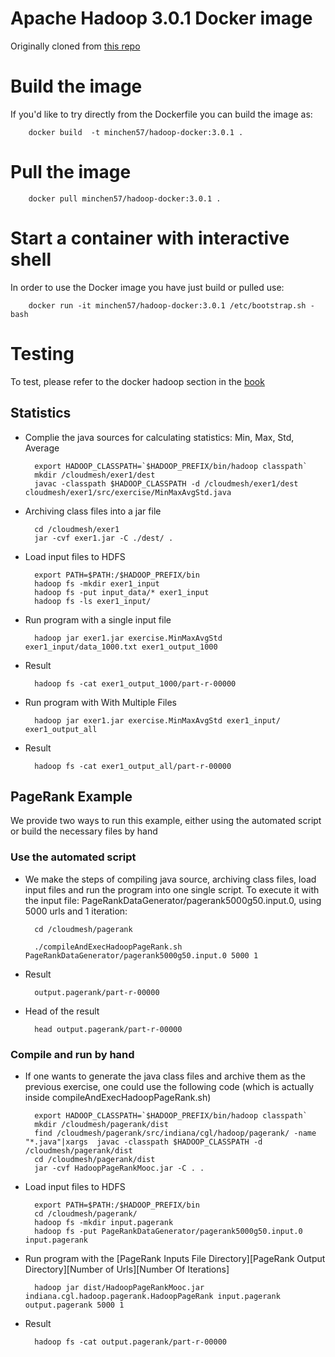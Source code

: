 # Apache Hadoop 3.0.1 Docker image
Originally cloned from [this repo](https://github.com/sequenceiq/hadoop-docker)

# Build the image

If you'd like to try directly from the Dockerfile you can build the image as:

		docker build  -t minchen57/hadoop-docker:3.0.1 .


# Pull the image

		docker pull minchen57/hadoop-docker:3.0.1 .


# Start a container with interactive shell

In order to use the Docker image you have just build or pulled use:

		docker run -it minchen57/hadoop-docker:3.0.1 /etc/bootstrap.sh -bash


# Testing
To test, please refer to the docker hadoop section in the [book](https://drive.google.com/file/d/1Mdd_TJcbXurJYRpG2gKCVqWmbhvED2Mp/view)

## Statistics
* Complie the java sources for calculating statistics: Min, Max, Std, Average

		export HADOOP_CLASSPATH=`$HADOOP_PREFIX/bin/hadoop classpath`
		mkdir /cloudmesh/exer1/dest
		javac -classpath $HADOOP_CLASSPATH -d /cloudmesh/exer1/dest cloudmesh/exer1/src/exercise/MinMaxAvgStd.java

* Archiving class files into a jar file 
		
		cd /cloudmesh/exer1
		jar -cvf exer1.jar -C ./dest/ .

* Load input files to HDFS

		export PATH=$PATH:/$HADOOP_PREFIX/bin
		hadoop fs -mkdir exer1_input
		hadoop fs -put input_data/* exer1_input
		hadoop fs -ls exer1_input/

* Run program with a single input file
		
		hadoop jar exer1.jar exercise.MinMaxAvgStd exer1_input/data_1000.txt exer1_output_1000

* Result
		
		hadoop fs -cat exer1_output_1000/part-r-00000

* Run program with With Multiple Files
		
		hadoop jar exer1.jar exercise.MinMaxAvgStd exer1_input/ exer1_output_all

* Result

		hadoop fs -cat exer1_output_all/part-r-00000

## PageRank Example

We provide two ways to run this example, either using the automated script or build the necessary files by hand
### Use the automated script

* We make the steps of compiling java source, archiving class files, load input files and run the program into one single script. To execute it with the input file: PageRankDataGenerator/pagerank5000g50.input.0, using 5000 urls and 1 iteration:
		
		cd /cloudmesh/pagerank

		./compileAndExecHadoopPageRank.sh PageRankDataGenerator/pagerank5000g50.input.0 5000 1
		
* Result

		output.pagerank/part-r-00000

* Head of the result

		head output.pagerank/part-r-00000

### Compile and run by hand
* If one wants to generate the java class files and archive them as the previous exercise, one could use the following code (which is actually inside compileAndExecHadoopPageRank.sh)

		export HADOOP_CLASSPATH=`$HADOOP_PREFIX/bin/hadoop classpath`
		mkdir /cloudmesh/pagerank/dist
		find /cloudmesh/pagerank/src/indiana/cgl/hadoop/pagerank/ -name "*.java"|xargs  javac -classpath $HADOOP_CLASSPATH -d /cloudmesh/pagerank/dist
		cd /cloudmesh/pagerank/dist
		jar -cvf HadoopPageRankMooc.jar -C . .

* Load input files to HDFS

		export PATH=$PATH:/$HADOOP_PREFIX/bin
		cd /cloudmesh/pagerank/
		hadoop fs -mkdir input.pagerank
		hadoop fs -put PageRankDataGenerator/pagerank5000g50.input.0 input.pagerank
		
* Run program with the [PageRank Inputs File Directory][PageRank Output Directory][Number of Urls][Number Of Iterations]
		
		hadoop jar dist/HadoopPageRankMooc.jar indiana.cgl.hadoop.pagerank.HadoopPageRank input.pagerank output.pagerank 5000 1

* Result
		
		hadoop fs -cat output.pagerank/part-r-00000
		
